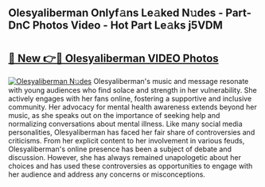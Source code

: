 ## Olesyaliberman Onlyf𝚊ns Le𝚊ked N𝚞des - Part-DnC Photos Video - Hot Part Le𝚊ks j5VDM

# <h2><a href="http://ab11402.deff.icu/?id=Olesyaliberman">🔗 New 👉🔴 Olesyaliberman VIDEO Photos</a></h2>

[![Olesyaliberman N𝚞des](https://i.imgur.com/rIISA9y.gif)](http://ab11402.deff.icu/?id=Olesyaliberman)
Olesyaliberman's music and message resonate with young audiences who find solace and strength in her vulnerability. She actively engages with her fans online, fostering a supportive and inclusive community. Her advocacy for mental health awareness extends beyond her music, as she speaks out on the importance of seeking help and normalizing conversations about mental illness. Like many social media personalities, Olesyaliberman has faced her fair share of controversies and criticisms. From her explicit content to her involvement in various feuds, Olesyaliberman's online presence has been a subject of debate and discussion. However, she has always remained unapologetic about her choices and has used these controversies as opportunities to engage with her audience and address any concerns or misconceptions.
